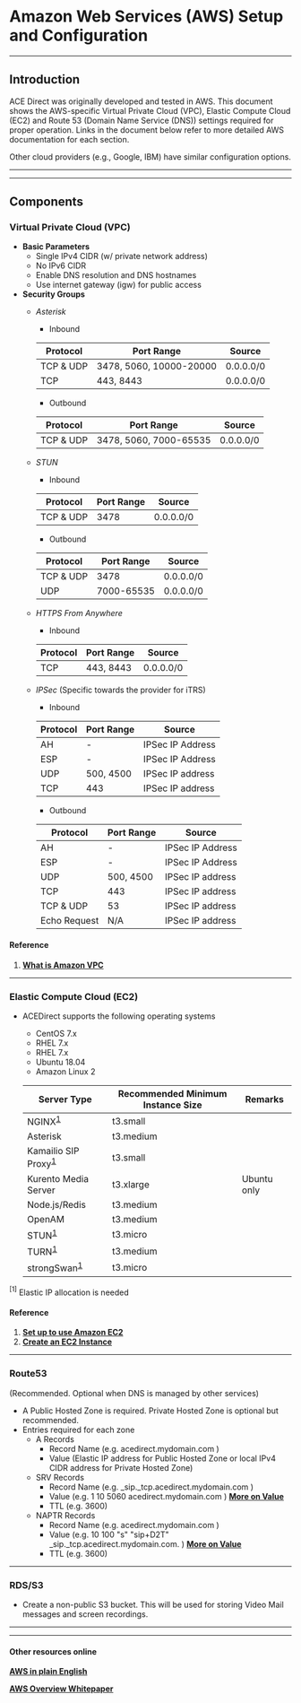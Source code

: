 # Amazon Web Services (AWS) Setup and Configuration

---

## Introduction

ACE Direct was originally developed and tested in AWS. This document shows the AWS-specific Virtual Private Cloud (VPC), Elastic Compute Cloud (EC2) and Route 53 (Domain Name Service (DNS)) settings required for proper operation. Links in the document below refer to more detailed AWS documentation for each section.

Other cloud providers (e.g., Google, IBM) have similar configuration options.

---
---

## Components

### Virtual Private Cloud (VPC)

- __Basic Parameters__
  - Single IPv4 CIDR (w/ private network address)
  - No IPv6 CIDR
  - Enable DNS resolution and DNS hostnames
  - Use internet gateway (igw) for public access
- __Security Groups__
  - _Asterisk_
    - Inbound

    | Protocol  | Port Range  | Source |
    | --        | --          | -- |
    | TCP & UDP | 3478, 5060, 10000-20000 | 0.0.0.0/0
    | TCP       | 443, 8443   | 0.0.0.0/0
    - Outbound

    | Protocol  | Port Range  | Source
    | --        | --          | --
    | TCP & UDP | 3478, 5060, 7000-65535 | 0.0.0.0/0
  - _STUN_
    - Inbound

    | Protocol  | Port Range  | Source
    | --        | --          | --
    | TCP & UDP | 3478        | 0.0.0.0/0
    - Outbound

    | Protocol  | Port Range  | Source
    | --        | --          | --
    | TCP & UDP | 3478        | 0.0.0.0/0
    | UDP       | 7000-65535  | 0.0.0.0/0
  - _HTTPS From Anywhere_
    - Inbound

    | Protocol  | Port Range  | Source
    | --        | --          | --
    | TCP       | 443, 8443   | 0.0.0.0/0
  - _IPSec_ (Specific towards the provider for iTRS)
    - Inbound

    | Protocol  | Port Range  | Source
    | --        | --          | --
    | AH        | -           | IPSec IP Address
    | ESP       | -           | IPSec IP Address
    | UDP       | 500, 4500   | IPSec IP address
    | TCP       | 443         | IPSec IP address
    - Outbound

    | Protocol  | Port Range  | Source
    | --        | --          | --
    | AH        | -           | IPSec IP Address
    | ESP       | -           | IPSec IP Address
    | UDP       | 500, 4500   | IPSec IP address
    | TCP       | 443         | IPSec IP address
    | TCP & UDP | 53          | IPSec IP address
    | Echo Request| N/A       | IPSec IP address

#### Reference

  1. __[What is Amazon VPC](https://docs.aws.amazon.com/vpc/latest/userguide/what-is-amazon-vpc.html)__

---

### Elastic Compute Cloud (EC2)

- ACEDirect supports the following operating systems
  - CentOS 7.x
  - RHEL 7.x
  - RHEL 7.x
  - Ubuntu 18.04
  - Amazon Linux 2

  | Server Type | Recommended Minimum Instance Size |Remarks|
  | -- | -- | --
  | NGINX<sup>[1](#fn1)</sup> | t3.small
  | Asterisk | t3.medium
  | Kamailio SIP Proxy<sup>[1](#fn1)</sup> | t3.small
  | Kurento Media Server | t3.xlarge | Ubuntu only
  | Node.js/Redis | t3.medium
  | OpenAM | t3.medium
  | STUN<sup>[1](#fn1)</sup> | t3.micro
  | TURN<sup>[1](#fn1)</sup> | t3.medium
  | strongSwan<sup>[1](#fn1)</sup>| t3.micro

<a name="fn1"><sup>[1]</sup></a> Elastic IP allocation is needed

#### Reference

  1. __[Set up to use Amazon EC2](https://docs.aws.amazon.com/AWSEC2/latest/UserGuide/get-set-up-for-amazon-ec2.html)__
  1. __[Create an EC2 Instance](https://docs.aws.amazon.com/AWSEC2/latest/UserGuide/EC2_GetStarted.html)__

---

### Route53

(Recommended. Optional when DNS is managed by other services)

- A Public Hosted Zone is required. Private Hosted Zone is optional but recommended.
- Entries required for each zone
  - A Records
    - Record Name (e.g. acedirect.mydomain.com )
    - Value (Elastic IP address for Public Hosted Zone or local IPv4 CIDR address for Private Hosted Zone)
  - SRV Records
    - Record Name (e.g. \_sip.\_tcp.acedirect.mydomain.com )
    - Value (e.g. 1 10 5060 acedirect.mydomain.com ) __[More on Value](https://docs.aws.amazon.com/Route53/latest/DeveloperGuide/ResourceRecordTypes.html#SRVFormat)__
    - TTL (e.g. 3600)
  - NAPTR Records
    - Record Name (e.g. acedirect.mydomain.com )
    - Value (e.g. 10 100 "s" "sip+D2T" \_sip.\_tcp.acedirect.mydomain.com. ) __[More on Value](https://docs.aws.amazon.com/Route53/latest/DeveloperGuide/ResourceRecordTypes.html#NAPTRFormat)__
    - TTL (e.g. 3600)

---

### RDS/S3

- Create a non-public S3 bucket. This will be used for storing Video Mail messages and screen recordings.

---
---

#### Other resources online

__[AWS in plain English](https://expeditedsecurity.com/aws-in-plain-english/)__

__[AWS Overview Whitepaper](https://docs.aws.amazon.com/whitepapers/latest/aws-overview/introduction.html)__
